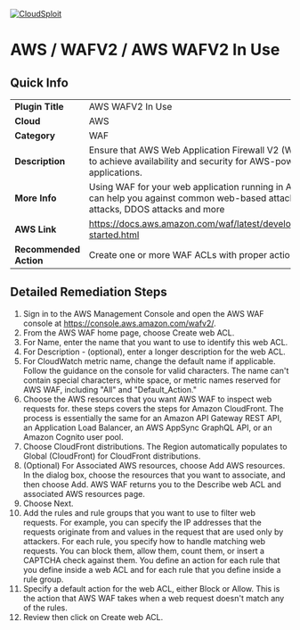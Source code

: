 [![CloudSploit](https://cloudsploit.com/img/logo-new-big-text-100.png "CloudSploit")](https://cloudsploit.com)

# AWS / WAFV2 / AWS WAFV2 In Use

## Quick Info

| | |
|-|-|
| **Plugin Title** | AWS WAFV2 In Use |
| **Cloud** | AWS |
| **Category** | WAF |
| **Description** | Ensure that AWS Web Application Firewall V2 (WAFV2) is in use to achieve availability and security for AWS-powered web applications. |
| **More Info** | Using WAF for your web application running in AWS environment can help you against common web-based attacks, SQL injection attacks, DDOS attacks and more |
| **AWS Link** | https://docs.aws.amazon.com/waf/latest/developerguide/getting-started.html |
| **Recommended Action** | Create one or more WAF ACLs with proper actions and rules |

## Detailed Remediation Steps
1. Sign in to the AWS Management Console and open the AWS WAF console at https://console.aws.amazon.com/wafv2/. </br>
2. From the AWS WAF home page, choose Create web ACL. </br>
3. For Name, enter the name that you want to use to identify this web ACL. </br>
4. For Description - (optional), enter a longer description for the web ACL. </br>
5. For CloudWatch metric name, change the default name if applicable. Follow the guidance on the console for valid characters. The name can't contain special characters, white space, or metric names reserved for AWS WAF, including "All" and "Default_Action." </br>
6. Choose the AWS resources that you want AWS WAF to inspect web requests for. these steps covers the steps for Amazon CloudFront. The process is essentially the same for an Amazon API Gateway REST API, an Application Load Balancer, an AWS AppSync GraphQL API, or an Amazon Cognito user pool. </br>
7. Choose CloudFront distributions. The Region automatically populates to Global (CloudFront) for CloudFront distributions. </br>
8. (Optional) For Associated AWS resources, choose Add AWS resources. In the dialog box, choose the resources that you want to associate, and then choose Add. AWS WAF returns you to the Describe web ACL and associated AWS resources page. </br>
9. Choose Next. </br>
10. Add the rules and rule groups that you want to use to filter web requests. For example, you can specify the IP addresses that the requests originate from and values in the request that are used only by attackers. For each rule, you specify how to handle matching web requests. You can block them, allow them, count them, or insert a CAPTCHA check against them. You define an action for each rule that you define inside a web ACL and for each rule that you define inside a rule group. </br>
11. Specify a default action for the web ACL, either Block or Allow. This is the action that AWS WAF takes when a web request doesn't match any of the rules. </br>
12. Review then click on Create web ACL. </br>